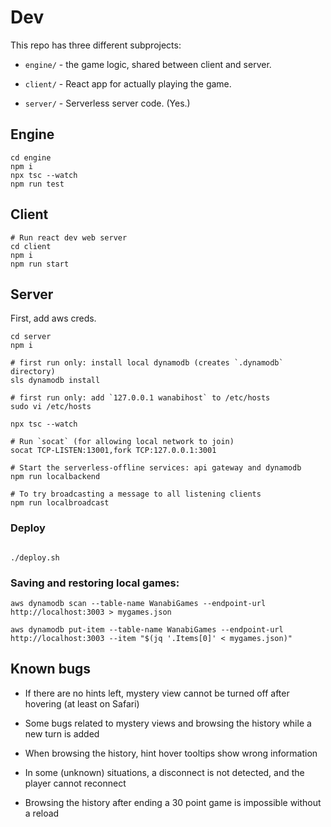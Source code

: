 # Dev

This repo has three different subprojects:

- `engine/` - the game logic, shared between client and server.

- `client/` - React app for actually playing the game.

- `server/` - Serverless server code. (Yes.)

## Engine

```
cd engine
npm i
npx tsc --watch
npm run test

```

## Client

```
# Run react dev web server
cd client
npm i
npm run start
```

## Server

First, add aws creds.

```
cd server
npm i

# first run only: install local dynamodb (creates `.dynamodb` directory)
sls dynamodb install

# first run only: add `127.0.0.1 wanabihost` to /etc/hosts
sudo vi /etc/hosts

npx tsc --watch

# Run `socat` (for allowing local network to join)
socat TCP-LISTEN:13001,fork TCP:127.0.0.1:3001

# Start the serverless-offline services: api gateway and dynamodb
npm run localbackend

# To try broadcasting a message to all listening clients
npm run localbroadcast
```

### Deploy

```

./deploy.sh

```

### Saving and restoring local games:

```
aws dynamodb scan --table-name WanabiGames --endpoint-url http://localhost:3003 > mygames.json

aws dynamodb put-item --table-name WanabiGames --endpoint-url http://localhost:3003 --item "$(jq '.Items[0]' < mygames.json)"
```

## Known bugs

- If there are no hints left, mystery view cannot be turned off after hovering (at least on Safari)

- Some bugs related to mystery views and browsing the history while a new turn is added

- When browsing the history, hint hover tooltips show wrong information

- In some (unknown) situations, a disconnect is not detected, and the player cannot reconnect

- Browsing the history after ending a 30 point game is impossible without a reload
